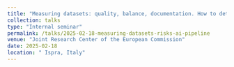 ```yaml
---
title: "Measuring datasets: quality, balance, documentation. How to detect risks in the AI pipeline"
collection: talks
type: "Internal seminar"
permalink: /talks/2025-02-18-measuring-datasets-risks-ai-pipeline
venue: "Joint Research Center of the European Commission"
date: 2025-02-18
location: " Ispra, Italy"
---
```

